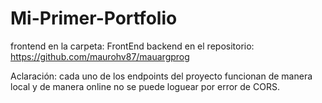 # Mi-Primer-Portfolio
frontend en la carpeta: FrontEnd
backend en el repositorio: https://github.com/maurohv87/mauargprog 

Aclaración: cada uno de los endpoints del proyecto funcionan de manera local y de manera online no se puede loguear por error de CORS.
